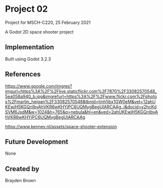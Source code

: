 # Project 02
Project for MSCH-C220, 25 February 2021

A Godot 2D space shooter project

## Implementation
Built using Godot 3.2.3


## References
https://www.google.com/imgres?imgurl=https%3A%2F%2Flive.staticflickr.com%2F7870%2F33082570548_5ea058a940_b.jpg&imgrefurl=https%3A%2F%2Fwww.flickr.com%2Fphotos%2Fmartin_heigan%2F33082570548&tbnid=tjnh1jbx1GW0eM&vet=12ahUKEwjH5KGQnIbvAhVKR6wKHYjPC6UQMygBegUIARCAAg..i&docid=y2hcKdSVM6JxdM&w=1024&h=765&q=nebula&hl=en&ved=2ahUKEwjH5KGQnIbvAhVKR6wKHYjPC6UQMygBegUIARCAAg

https://www.kenney.nl/assets/space-shooter-extension

## Future Development
None

## Created by 
Brayden Brown

